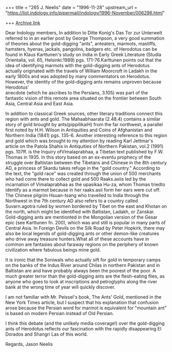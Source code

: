 +++
title = "265 J. Neelis"
date = "1996-11-28"
upstream_url = "https://list.indology.info/pipermail/indology/1996-November/006296.html"

+++
[Archive link](https://list.indology.info/pipermail/indology/1996-November/006296.html)

Dear Indology members,
In addition to Ditte Konig's Das Tor zur Unterwelt referred to in an
earlier post by George Thompson, a  very good summation of theories about
the gold-digging "ants", anteaters, marmots, mastiffs, hamsters, hyenas,
jackals, pangolins, badgers etc. of Herodotus can be found in Klaus
Karttunen's study on India in Early Greek Literature (Studia Orientalia,
vol. 65, Helsinki:1989) pgs. 171-76.Karttunen points out that the idea of
identifying marmots with the gold-digging ants of Herodotus actually
originated with the travels of William Moorcroft in Ladakh in the early
1800s and was adopted by many commentators on Herodotus. However, the
identity of the gold-digging ants remains unproven because Herodotus'  
anecdote (which he ascribes to the Persians, 3.105) was part of the
fantastic vision of this remote area  situated on the frontier between
South Asia, Central Asia and East Asia.

In addition to classical Greek sources, other literary traditions connect
this region with ants and gold. The Mahaabhaarata (2.48.4) contains a
similar story of gold brought by ants(pippilikaiH) from the far northwest,
a parallel first noted by H.H. Wilson in Antiquities and Coins of
Afghanistan and Northern India (1841) pgs. 135-6.
 Another interesting reference to this region and gold which was brought
to my attention by reading Karl Jettmar's article on the Patola Shahis in
Antiquities of Northern Pakistan, vol.2 (1991) pgs. 107ff. is the Inquiry
ofVimalaprabhaa, a Tibetan text published by F.W. Thomas in 1935. In this
story based on an ex-eventu prophecy of the struggle over Baltistan
between the Tibetans and Chinese in the 8th century AD, a princess of
Skardu takes refuge in the "gold country." According to the text, the
"gold race" was created through the union of 500 merchants who had come
there to collect gold and 500 Raaks.asiis led by the incarnation of
Vimalaprabhaa as the upasikaa Hu-za, whom Thomas triedto identify as a
marmot because in her raaks.asii form her ears were cut
off.
 The Chinese pilgrim Hsuan-tsang who travelled to India through the
Northwest in the 7th century AD also refers to a country called
Suvarn.agotra ruled by women bordered by Tibet on the east and Khotan on
the north, which might be identified with Baltistan, Ladakh, or
Zanskar.
Gold-digging ants are mentionted in the Mongolian version of  the Gesar
epic (see Karttunen fn. 200), which was and still is popular in many parts
of Central Asia. In Foreign Devils on the Silk Road by Peter Hopkirk,
there may also be local legends of gold-digging ants or other demon-like
creatures who drive away treasure hunters.What all of these accounts have
in common are fantasies about faraway regions on the periphery of known
civilization where fabulous beings mine gold.

 It is ironic that the Soniwals who actually sift for gold in temporary
camps  on the banks of the Indus River around Chilas in northern Pakistan
and in Baltistan are and have probably always been the poorest of the
poor. A much greater terror than the gold-digging ants are the
flesh-eating flies, as anyone who goes to look at inscriptions and
petroglyphs along the river bank at the wrong time of year will quickly
discover.

I am not familiar with Mr. Peissel's book, The Ants' Gold, mentioned in
the New York Times article, but I suspect that his explanation that
confusion arose because the Persian word for marmot is equivalent for
"mountain ant" is based on modern Persian instead of Old
Persian.   

I think this debate (and the unlikely media coverage!) over the
gold-digging ants of Herodotus reflects our fascination with the rapidly
disappearing El Dorados and Shangri Las of this world.

Regards,
Jason Neelis





